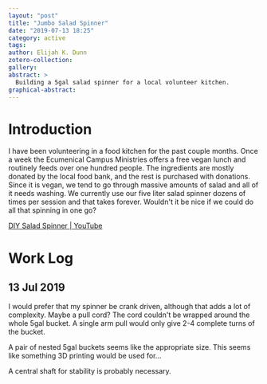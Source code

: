```yaml
---
layout: "post"
title: "Jumbo Salad Spinner"
date: "2019-07-13 18:25"
category: active
tags:
author: Elijah K. Dunn
zotero-collection:
gallery:
abstract: >
  Building a 5gal salad spinner for a local volunteer kitchen.
graphical-abstract:
---
```


# Introduction
I have been volunteering in a food kitchen for the past couple months. Once a week the Ecumenical Campus Ministries offers a free vegan lunch and routinely feeds over one hundred people. The ingredients are mostly donated by the local food bank, and the rest is purchased with donations. Since it is vegan, we tend to go through massive amounts of salad and all of it needs washing. We currently use our five liter salad spinner dozens of times per session and that takes forever. Wouldn't it be nice if we could do all that spinning in one go?

[DIY Salad Spinner | YouTube](https://www.youtube.com/watch?v=xMR-60xP49c)


# Work Log

## 13 Jul 2019
I would prefer that my spinner be crank driven, although that adds a lot of complexity. Maybe a pull cord? The cord couldn't be wrapped around the whole 5gal bucket. A single arm pull would only give 2-4 complete turns of the bucket.

A pair of nested 5gal buckets seems like the appropriate size. This seems like something 3D printing would be used for...

A central shaft for stability is probably necessary.
